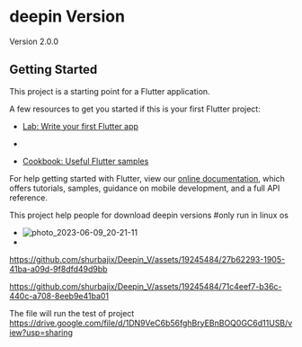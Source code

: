 


# deepin Version 

Version 2.0.0

## Getting Started

This project is a starting point for a Flutter application.

A few resources to get you started if this is your first Flutter project:

- [Lab: Write your first Flutter app](https://flutter.dev/docs/get-started/codelab)
- 


- [Cookbook: Useful Flutter samples](https://flutter.dev/docs/cookbook)

For help getting started with Flutter, view our
[online documentation](https://flutter.dev/docs), which offers tutorials,
samples, guidance on mobile development, and a full API reference.

This project help people for download deepin versions
#only run in linux os

- ![photo_2023-06-09_20-21-11](https://github.com/shurbajix/Deepin_V/assets/19245484/85fcd233-65ef-4ab7-b52e-9141feccab10)
- 

https://github.com/shurbajix/Deepin_V/assets/19245484/27b62293-1905-41ba-a09d-9f8dfd49d9bb


https://github.com/shurbajix/Deepin_V/assets/19245484/71c4eef7-b36c-440c-a708-8eeb9e41ba01




The file will run the test of project 
https://drive.google.com/file/d/1DN9VeC6b56fghBryEBnBOQ0GC6d11USB/view?usp=sharing
